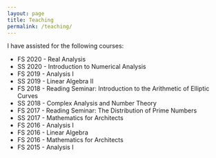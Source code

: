 ```yaml
---
layout: page
title: Teaching
permalink: /teaching/
---
```


I have assisted for the following courses:

* FS 2020 - Real Analysis
* SS 2020 - Introduction to Numerical Analysis
* FS 2019 - Analysis I
* SS 2019 - Linear Algebra II
* FS 2018 - Reading Seminar: Introduction to the Arithmetic of Elliptic Curves
* SS 2018 - Complex Analysis and Number Theory
* FS 2017 - Reading Seminar: The Distribution of Prime Numbers
* SS 2017 - Mathematics for Architects
* FS 2016 - Analysis I
* FS 2016 - Linear Algebra
* FS 2016 - Mathematics for Architects
* FS 2015 - Analysis I